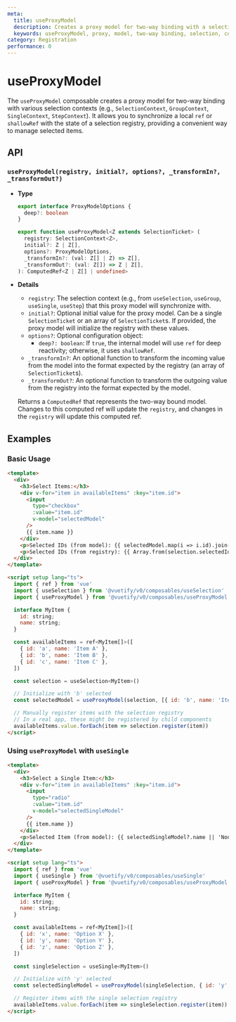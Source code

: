 ```yaml
---
meta:
  title: useProxyModel
  description: Creates a proxy model for two-way binding with a selection context.
  keywords: useProxyModel, proxy, model, two-way binding, selection, composable, Vue
category: Registration
performance: 0
---
```


# useProxyModel

The `useProxyModel` composable creates a proxy model for two-way binding with various selection contexts (e.g., `SelectionContext`, `GroupContext`, `SingleContext`, `StepContext`). It allows you to synchronize a local `ref` or `shallowRef` with the state of a selection registry, providing a convenient way to manage selected items.

## API

### `useProxyModel(registry, initial?, options?, _transformIn?, _transformOut?)`

* **Type**
    
  ```ts
  export interface ProxyModelOptions {
    deep?: boolean
  }

  export function useProxyModel<Z extends SelectionTicket> (
    registry: SelectionContext<Z>,
    initial?: Z | Z[],
    options?: ProxyModelOptions,
    _transformIn?: (val: Z[] | Z) => Z[],
    _transformOut?: (val: Z[]) => Z | Z[],
  ): ComputedRef<Z | Z[] | undefined>
  ```
    
* **Details**
    
  - `registry`: The selection context (e.g., from `useSelection`, `useGroup`, `useSingle`, `useStep`) that this proxy model will synchronize with.
  - `initial?`: Optional initial value for the proxy model. Can be a single `SelectionTicket` or an array of `SelectionTicket`s. If provided, the proxy model will initialize the registry with these values.
  - `options?`: Optional configuration object:
      - `deep?: boolean`: If `true`, the internal model will use `ref` for deep reactivity; otherwise, it uses `shallowRef`.
  - `_transformIn?`: An optional function to transform the incoming value from the model into the format expected by the registry (an array of `SelectionTicket`s).
  - `_transformOut?`: An optional function to transform the outgoing value from the registry into the format expected by the model.

  Returns a `ComputedRef` that represents the two-way bound model. Changes to this computed ref will update the `registry`, and changes in the `registry` will update this computed ref.

## Examples

### Basic Usage

```html
<template>
  <div>
    <h3>Select Items:</h3>
    <div v-for="item in availableItems" :key="item.id">
      <input
        type="checkbox"
        :value="item.id"
        v-model="selectedModel"
      />
      {{ item.name }}
    </div>
    <p>Selected IDs (from model): {{ selectedModel.map(i => i.id).join(", ") }}</p>
    <p>Selected IDs (from registry): {{ Array.from(selection.selectedIds.value).join(", ") }}</p>
  </div>
</template>

<script setup lang="ts">
  import { ref } from 'vue'
  import { useSelection } from '@vuetify/v0/composables/useSelection'
  import { useProxyModel } from '@vuetify/v0/composables/useProxyModel'

  interface MyItem {
    id: string;
    name: string;
  }

  const availableItems = ref<MyItem[]>([
    { id: 'a', name: 'Item A' },
    { id: 'b', name: 'Item B' },
    { id: 'c', name: 'Item C' },
  ])

  const selection = useSelection<MyItem>()

  // Initialize with 'b' selected
  const selectedModel = useProxyModel(selection, [{ id: 'b', name: 'Item B' }])

  // Manually register items with the selection registry
  // In a real app, these might be registered by child components
  availableItems.value.forEach(item => selection.register(item))
</script>
```

### Using `useProxyModel` with `useSingle`

```html
<template>
  <div>
    <h3>Select a Single Item:</h3>
    <div v-for="item in availableItems" :key="item.id">
      <input
        type="radio"
        :value="item.id"
        v-model="selectedSingleModel"
      />
      {{ item.name }}
    </div>
    <p>Selected Item (from model): {{ selectedSingleModel?.name || 'None' }}</p>
  </div>
</template>

<script setup lang="ts">
  import { ref } from 'vue'
  import { useSingle } from '@vuetify/v0/composables/useSingle'
  import { useProxyModel } from '@vuetify/v0/composables/useProxyModel'

  interface MyItem {
    id: string;
    name: string;
  }

  const availableItems = ref<MyItem[]>([
    { id: 'x', name: 'Option X' },
    { id: 'y', name: 'Option Y' },
    { id: 'z', name: 'Option Z' },
  ])

  const singleSelection = useSingle<MyItem>()

  // Initialize with 'y' selected
  const selectedSingleModel = useProxyModel(singleSelection, { id: 'y', name: 'Option Y' })

  // Register items with the single selection registry
  availableItems.value.forEach(item => singleSelection.register(item))
</script>
```


